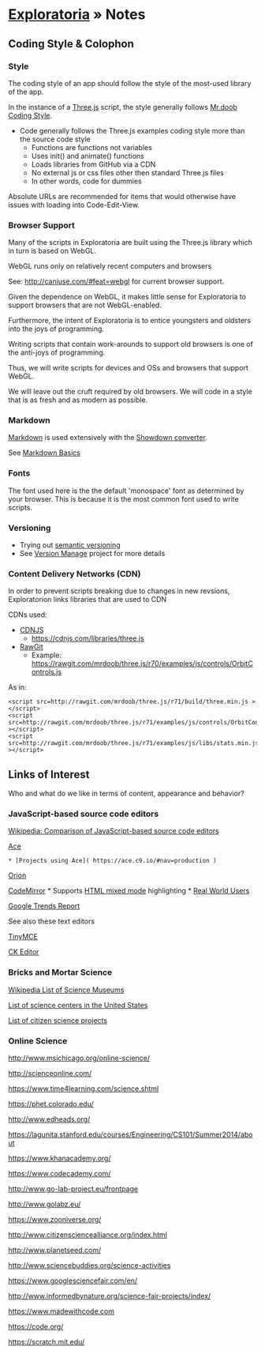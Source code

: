 [Exploratoria]( http://exploratoria.github.io ) &raquo;
Notes
===


## Coding Style & Colophon

### Style

The coding style of an app should follow the style of the most-used library of the app.

In the instance of a [Three.js]( http://threejs.org ) script, the style generally follows [Mr.doob Coding Style]( https://github.com/mrdoob/three.js/wiki/Mr.doob%27s-Code-Style%E2%84%A2 ).

* Code generally follows the Three.js examples coding style more than the source code style
	* Functions are functions not variables
	* Uses init() and animate() functions
	* Loads libraries from GitHub via a CDN
	* No external js or css files other then standard Three.js files
	* In other words, code for dummies

Absolute URLs are recommended for items that would otherwise have issues with loading into Code-Edit-View.


### Browser Support

Many of the scripts in Exploratoria are built using the Three.js library which in turn is based on WebGL.

WebGL runs only on relatively recent computers and browsers

See: <http://caniuse.com/#feat=webgl> for current browser support.

Given the dependence on WebGL, it makes little sense for Exploratoria to support browsers that are not WebGL-enabled.

Furthermore, the intent of Exploratoria is to entice youngsters and oldsters into the joys of programming.

Writing scripts that contain work-arounds to support old browsers is one of the anti-joys of programming.

Thus, we will write scripts for devices and OSs and browsers that support WebGL.

We will leave out the cruft required by old browsers. We will code in a style that is as fresh and as modern as possible.



### Markdown

[Markdown]( https://en.wikipedia.org/wiki/Markdown ) is used extensively with the [Showdown converter]( https://github.com/showdownjs/showdown ).

See [Markdown Basics]( https://help.github.com/articles/markdown-basics/ )


### Fonts

The font used here is the the default 'monospace' font as determined by your browser. This is because it is the most common font used to write scripts.


### Versioning

* Trying out [semantic versioning]( http://semver.org/ )
* See [Version Manage]( http://exploratoria.github.io/sandbox/sandbox/version-manage/index.html ) project for more details


### Content Delivery Networks (CDN)

In order to prevent scripts breaking due to changes in new revsions, Exploratorion links libraries that are used to CDN

CDNs used:

* [CDNJS]( https://cdnjs.com/ )
	* <https://cdnjs.com/libraries/three.js>
* [RawGit]( https://rawgit.com/ )
	* Example: <https://rawgit.com/mrdoob/three.js/r70/examples/js/controls/OrbitControls.js>

As in:

```
<script src=http://rawgit.com/mrdoob/three.js/r71/build/three.min.js ></script>  
<script src=http://rawgit.com/mrdoob/three.js/r71/examples/js/controls/OrbitControls.js ></script>
<script src=http://rawgit.com/mrdoob/three.js/r71/examples/js/libs/stats.min.js ></script>  
```


## Links of Interest

Who and what do we like in terms of content, appearance and behavior?



### JavaScript-based source code editors

[Wikipedia: Comparison of JavaScript-based source code editors]( https://en.wikipedia.org/wiki/Comparison_of_JavaScript-based_source_code_editors )

[Ace]( https://ace.c9.io/ )

	* [Projects using Ace]( https://ace.c9.io/#nav=production )

[Orion]( https://orionhub.org/ )

[CodeMirror]( http://codemirror.net/ )
	* Supports [HTML mixed mode]( http://codemirror.net/mode/htmlmixed/ ) highlighting 
	* [Real World Users]( http://codemirror.net/doc/realworld.html )

[Google Trends Report]( https://www.google.com/trends/explore#q=%2Fm%2F0h3lvnt%2C%20orion%20open%20source%2C%20codemirror%2C%20codeenvy%2C%20codeanywhere&cmpt=q&tz=Etc%2FGMT%2B7 )

See also these text editors

[TinyMCE]( http://www.tinymce.com/ )

[CK Editor]( http://ckeditor.com/ )



### Bricks and Mortar Science

[Wikipedia List of Science Museums]( https://en.wikipedia.org/wiki/List_of_science_museums )

[List of science centers in the United States]( https://en.wikipedia.org/wiki/List_of_science_centers_in_the_United_States )

[List of citizen science projects]( https://en.wikipedia.org/wiki/List_of_citizen_science_projects)





### Online Science

<http://www.msichicago.org/online-science/>

<http://scienceonline.com/>

<https://www.time4learning.com/science.shtml>

<https://phet.colorado.edu/>

<http://www.edheads.org/>

<https://lagunita.stanford.edu/courses/Engineering/CS101/Summer2014/about>

<https://www.khanacademy.org/>

<https://www.codecademy.com/>

<http://www.go-lab-project.eu/frontpage>

<http://www.golabz.eu/>

<https://www.zooniverse.org/>

<http://www.citizensciencealliance.org/index.html>

<http://www.planetseed.com/>

<http://www.sciencebuddies.org/science-activities>

<https://www.googlesciencefair.com/en/>

<http://www.informedbynature.org/science-fair-projects/index/>

<https://www.madewithcode.com>

<https://code.org/>

<https://scratch.mit.edu/>

